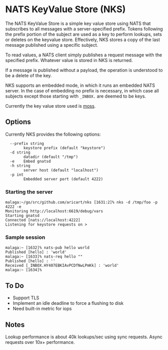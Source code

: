 # NATS KeyValue Store (NKS)

The NATS KeyValue Store is a simple key value store using NATS that subscribes to all messages with a server-specified prefix.
Tokens following the prefix portion of the subject are used as a key to perform lookups, sets or deletes
on the keyvalue store. Effectively, NKS stores a copy of the last message published using a specific
subject.

To read values, a NATS client simply publishes a request message with the specified prefix. Whatever
value is stored in NKS is returned.

If a message is published without a payload, the operation is understood to be a delete of the key.

NKS supports an embedded mode, in which it runs an embedded NATS server. In the case of embedding
no prefix is necessary, in which case all subjects except those starting with `_INBOX.` are
deemed to be keys.

Currently the key value store used is [moss](https://github.com/couchbase/moss).


## Options

Currently NKS provides the following options:

```
  --prefix string
        keystore prefix (default "keystore")
  -d string
        datadir (default "/tmp")
  -e    Embed gnatsd
  -h string
        server host (default "localhost")
  -p int
        Embedded server port (default 4222)
```

### Starting the server
```
malaga:~/go/src/github.com/aricart/nks [1631:2]% nks -d /tmp/foo -p 4222 -e
Monitoring http://localhost:6619/debug/vars
Starting gnatsd
Connected [nats://localhost:4222]
Listening for keystore requests on >
```


### Sample session
```
malaga:~ [1632]% nats-pub hello world
Published [hello] : 'world'
malaga:~ [1633]% nats-req hello ""
Published [hello] : ''
Received [_INBOX.HY407EBKIAvPCDfNwLPmKk] : 'world'
malaga:~ [1634]%
```

## To Do

- Support TLS
- Implement an idle deadline to force a flushing to disk
- Need built-in metric for iops

## Notes

Lookup performance is about 40k lookups/sec using sync requests. Async requests over 10x+ performance.

